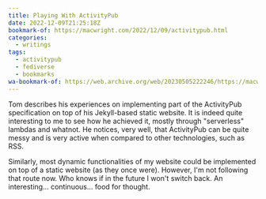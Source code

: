 ```yaml
---
title: Playing With ActivityPub
date: 2022-12-09T21:25:18Z
bookmark-of: https://macwright.com/2022/12/09/activitypub.html
categories:
  - writings
tags:
  - activitypub
  - fediverse
  - bookmarks
wa-bookmark-of: https://web.archive.org/web/20230505222246/https://macwright.com/2022/12/09/activitypub.html
---
```


Tom describes his experiences on implementing part of the ActivityPub specification on top of his Jekyll-based static website. It is indeed quite interesting to me to see how he achieved it, mostly through "serverless" lambdas and whatnot. He notices, very well, that ActivityPub can be quite messy and is very active when compared to other technologies, such as RSS.

Similarly, most dynamic functionalities of my website could be implemented on top of a static website (as they once were). However, I'm not following that route now. Who knows if in the future I won't switch back. An interesting... continuous... food for thought.

